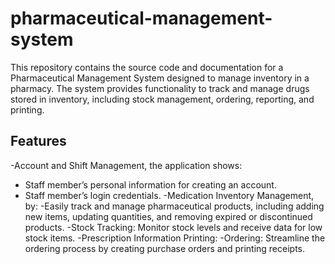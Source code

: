 # pharmaceutical-management-system

This repository contains the source code and documentation for a Pharmaceutical Management System designed to manage inventory in a pharmacy. 
The system provides functionality to track and manage drugs stored in inventory, including stock management, ordering, reporting, and printing.

## Features
-Account and Shift Management, the application shows:
  - Staff member’s personal information for creating an account.
  - Staff member’s login credentials.
-Medication Inventory Management, by:
  -Easily track and manage pharmaceutical products, including adding new items, updating quantities, and removing expired or discontinued products.
  -Stock Tracking: Monitor stock levels and receive data for low stock items.
-Prescription Information Printing:
  -Ordering: Streamline the ordering process by creating purchase orders and printing receipts.
